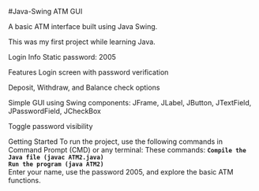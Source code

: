 #Java-Swing ATM GUI

A basic ATM interface built using Java Swing.

This was my first project while learning Java.

Login Info
Static password: 2005

Features
Login screen with password verification

Deposit, Withdraw, and Balance check options

Simple GUI using Swing components: JFrame, JLabel, JButton, JTextField, JPasswordField, JCheckBox

Toggle password visibility

Getting Started
To run the project, use the following commands in Command Prompt (CMD) or any terminal:
    These commands:
          **`Compile the Java file (javac ATM2.java)`**  
          **`Run the program (java ATM2)`**  
Enter your name, use the password 2005, and explore the basic ATM functions.
